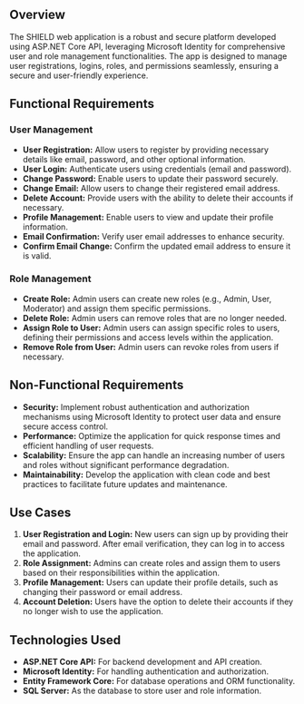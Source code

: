 ## Overview

The SHIELD web application is a robust and secure platform developed using ASP.NET Core API, leveraging Microsoft Identity for comprehensive user and role management functionalities. The app is designed to manage user registrations, logins, roles, and permissions seamlessly, ensuring a secure and user-friendly experience.

## Functional Requirements

### User Management

- **User Registration:** Allow users to register by providing necessary details like email, password, and other optional information.
- **User Login:** Authenticate users using credentials (email and password).
- **Change Password:** Enable users to update their password securely.
- **Change Email:** Allow users to change their registered email address.
- **Delete Account:** Provide users with the ability to delete their accounts if necessary.
- **Profile Management:** Enable users to view and update their profile information.
- **Email Confirmation:** Verify user email addresses to enhance security.
- **Confirm Email Change:** Confirm the updated email address to ensure it is valid.

### Role Management

- **Create Role:** Admin users can create new roles (e.g., Admin, User, Moderator) and assign them specific permissions.
- **Delete Role:** Admin users can remove roles that are no longer needed.
- **Assign Role to User:** Admin users can assign specific roles to users, defining their permissions and access levels within the application.
- **Remove Role from User:** Admin users can revoke roles from users if necessary.

## Non-Functional Requirements

- **Security:** Implement robust authentication and authorization mechanisms using Microsoft Identity to protect user data and ensure secure access control.
- **Performance:** Optimize the application for quick response times and efficient handling of user requests.
- **Scalability:** Ensure the app can handle an increasing number of users and roles without significant performance degradation.
- **Maintainability:** Develop the application with clean code and best practices to facilitate future updates and maintenance.

## Use Cases

1. **User Registration and Login:** New users can sign up by providing their email and password. After email verification, they can log in to access the application.
2. **Role Assignment:** Admins can create roles and assign them to users based on their responsibilities within the application.
3. **Profile Management:** Users can update their profile details, such as changing their password or email address.
4. **Account Deletion:** Users have the option to delete their accounts if they no longer wish to use the application.

## Technologies Used

- **ASP.NET Core API:** For backend development and API creation.
- **Microsoft Identity:** For handling authentication and authorization.
- **Entity Framework Core:** For database operations and ORM functionality.
- **SQL Server:** As the database to store user and role information.
